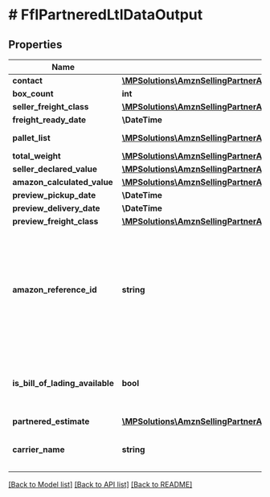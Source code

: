 # # FfIPartneredLtlDataOutput

## Properties

Name | Type | Description | Notes
------------ | ------------- | ------------- | -------------
**contact** | [**\MPSolutions\AmznSellingPartnerApi\Models\FulfillmentInbound\FfIContact**](FfIContact.md) |  |
**box_count** | **int** |  |
**seller_freight_class** | [**\MPSolutions\AmznSellingPartnerApi\Models\FulfillmentInbound\FfISellerFreightClass**](FfISellerFreightClass.md) |  | [optional]
**freight_ready_date** | **\DateTime** |  |
**pallet_list** | [**\MPSolutions\AmznSellingPartnerApi\Models\FulfillmentInbound\FfIPallet[]**](FfIPallet.md) | A list of pallet information. |
**total_weight** | [**\MPSolutions\AmznSellingPartnerApi\Models\FulfillmentInbound\FfIWeight**](FfIWeight.md) |  |
**seller_declared_value** | [**\MPSolutions\AmznSellingPartnerApi\Models\FulfillmentInbound\FfIAmount**](FfIAmount.md) |  | [optional]
**amazon_calculated_value** | [**\MPSolutions\AmznSellingPartnerApi\Models\FulfillmentInbound\FfIAmount**](FfIAmount.md) |  | [optional]
**preview_pickup_date** | **\DateTime** |  |
**preview_delivery_date** | **\DateTime** |  |
**preview_freight_class** | [**\MPSolutions\AmznSellingPartnerApi\Models\FulfillmentInbound\FfISellerFreightClass**](FfISellerFreightClass.md) |  |
**amazon_reference_id** | **string** | A unique identifier created by Amazon that identifies this Amazon-partnered, Less Than Truckload/Full Truckload (LTL/FTL) shipment. |
**is_bill_of_lading_available** | **bool** | Indicates whether the bill of lading for the shipment is available. |
**partnered_estimate** | [**\MPSolutions\AmznSellingPartnerApi\Models\FulfillmentInbound\FfIPartneredEstimate**](FfIPartneredEstimate.md) |  | [optional]
**carrier_name** | **string** | The carrier for the inbound shipment. |

[[Back to Model list]](../../README.md#models) [[Back to API list]](../../README.md#endpoints) [[Back to README]](../../README.md)

